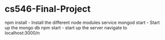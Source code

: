 # cs546-Final-Project
npm install - Install the different node modules
service mongod start - Start up the mongo db
npm start - start up the server
navigate to localhost:3000/n
